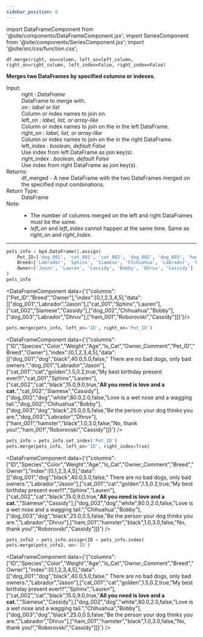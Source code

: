 ```yaml
---
sidebar_position: 8
---
```


import DataFrameComponent from '@site/components/DataFrameComponent.jsx';
import SeriesComponent from '@site/components/SeriesComponent.jsx';
import '@site/src/css/function.css';

<code>df.merge(right, on=column, left_on=left_column, right_on=right_column, left_index=False, right_index=False)</code>

<div className='base'>
    <p><strong>Merges two DataFrames by specified columns or indexes.</strong></p>
    <dl>
        <!-- Parameters -->
        <dt className='term'>Input:</dt>
        <dd className='parameter'>right : <em>DataFrame</em></dd>
        <dd className='parameter-description'>DataFrame to merge with.</dd>
        <dd className='parameter'>on : <em>label or list</em></dd>
        <dd className='parameter-description'>Column or index names to join on.</dd>
        <dd className='parameter'>left_on : <em>label, list, or array-like</em></dd>
        <dd className='parameter-description'>Column or index names to join on the in the left DataFrame.</dd>
        <dd className='parameter'>right_on : <em>label, list, or array-like</em></dd>
        <dd className='parameter-description'>Column or index names to join on the in the right DataFrame.</dd>
        <dd className='parameter'>left_index : <em>boolean, default False</em></dd>
        <dd className='parameter-description'>Use index from left DataFrame as join key(s).</dd>
        <dd className='parameter'>right_index : <em>boolean, default False</em></dd>
        <dd className='parameter-description'>Use index from right DataFrame as join key(s).</dd>
        <!-- Returns -->
        <dt className='term'>Returns:</dt>
        <dd>df_merged - A new DataFrame with the two DataFrames merged on the specified input combinations.</dd>
        <!-- Return Type -->
        <dt className='term'>Return Type:</dt>
        <dd>DataFrame</dd>
        <!-- Note -->
        <dt className='term'>Note:</dt>
        <dd>
            <ul>
                <li>The number of columns merged on the left and right DataFrames must be the same.</li>
                <li><em>left_on</em> and <em>left_index</em> cannot happen at the same time. Same as <em>right_on</em> and <em>right_index</em>.</li>
            </ul>
        </dd>
    </dl>
</div>

---

```python
pets_info = bpd.DataFrame().assign(
    Pet_ID=['dog_001', 'cat_001', 'cat_002', 'dog_002', 'dog_003', 'ham_001'],
    Breed=['Labrador', 'Sphinx', 'Siamese', 'Chihuahua', 'Labrador', 'Roborovski'],
    Owner=['Jason', 'Lauren', 'Cassidy', 'Bobby', 'Dhruv', 'Cassidy']
)
pets_info
```

<DataFrameComponent data={'{"columns":["Pet_ID","Breed","Owner"],"index":[0,1,2,3,4,5],"data":[["dog_001","Labrador","Jason"],["cat_001","Sphinx","Lauren"],["cat_002","Siamese","Cassidy"],["dog_002","Chihuahua","Bobby"],["dog_003","Labrador","Dhruv"],["ham_001","Roborovski","Cassidy"]]}'}/>

```python
pets.merge(pets_info, left_on='ID', right_on='Pet_ID')
```

<DataFrameComponent data={'{"columns":["ID","Species","Color","Weight","Age","Is_Cat","Owner_Comment","Pet_ID","Breed","Owner"],"index":[0,1,2,3,4,5],"data":[["dog_001","dog","black",40.0,5.0,false,"      There are no bad dogs, only bad owners.","dog_001","Labrador","Jason"],["cat_001","cat","golden",1.5,0.2,true,"My best birthday present ever!!!","cat_001","Sphinx","Lauren"],["cat_002","cat","black",15.0,9.0,true,"****All you need is love and a cat.****","cat_002","Siamese","Cassidy"],["dog_002","dog","white",80.0,2.0,false,"Love is a wet nose and a wagging tail.","dog_002","Chihuahua","Bobby"],["dog_003","dog","black",25.0,0.5,false,"Be the person your dog thinks you are.","dog_003","Labrador","Dhruv"],["ham_001","hamster","black",1.0,3.0,false,"No, thank you!","ham_001","Roborovski","Cassidy"]]}'} />

```python
pets_info = pets_info.set_index('Pet_ID')
pets.merge(pets_info, left_on='ID', right_index=True)
```

<DataFrameComponent data={'{"columns":["ID","Species","Color","Weight","Age","Is_Cat","Owner_Comment","Breed","Owner"],"index":[0,1,2,3,4,5],"data":[["dog_001","dog","black",40.0,5.0,false,"      There are no bad dogs, only bad owners.","Labrador","Jason"],["cat_001","cat","golden",1.5,0.2,true,"My best birthday present ever!!!","Sphinx","Lauren"],["cat_002","cat","black",15.0,9.0,true,"****All you need is love and a cat.****","Siamese","Cassidy"],["dog_002","dog","white",80.0,2.0,false,"Love is a wet nose and a wagging tail.","Chihuahua","Bobby"],["dog_003","dog","black",25.0,0.5,false,"Be the person your dog thinks you are.","Labrador","Dhruv"],["ham_001","hamster","black",1.0,3.0,false,"No, thank you!","Roborovski","Cassidy"]]}'} />

```python
pets_info2 = pets_info.assign(ID = pets_info.index)
pets.merge(pets_info2, on='ID')
```

<DataFrameComponent data={'{"columns":["ID","Species","Color","Weight","Age","Is_Cat","Owner_Comment","Breed","Owner"],"index":[0,1,2,3,4,5],"data":[["dog_001","dog","black",40.0,5.0,false,"      There are no bad dogs, only bad owners.","Labrador","Jason"],["cat_001","cat","golden",1.5,0.2,true,"My best birthday present ever!!!","Sphinx","Lauren"],["cat_002","cat","black",15.0,9.0,true,"****All you need is love and a cat.****","Siamese","Cassidy"],["dog_002","dog","white",80.0,2.0,false,"Love is a wet nose and a wagging tail.","Chihuahua","Bobby"],["dog_003","dog","black",25.0,0.5,false,"Be the person your dog thinks you are.","Labrador","Dhruv"],["ham_001","hamster","black",1.0,3.0,false,"No, thank you!","Roborovski","Cassidy"]]}'} />